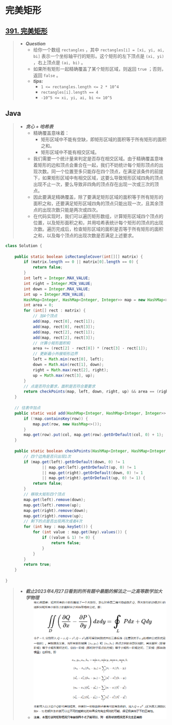 # 完美矩形

## [391. 完美矩形](https://leetcode.cn/problems/perfect-rectangle/)

> - ***Question***
>   - 给你一个数组 `rectangles` ，其中 `rectangles[i] = [xi, yi, ai, bi]` 表示一个坐标轴平行的矩形。这个矩形的左下顶点是 `(xi, yi)` ，右上顶点是 `(ai, bi)` 。
>   - 如果所有矩形一起精确覆盖了某个矩形区域，则返回 `true` ；否则，返回 `false` 。
>   - ***tips:***
>     - `1 <= rectangles.length <= 2 * 10^4`
>     - `rectangles[i].length == 4`
>     - `-10^5 <= xi, yi, ai, bi <= 10^5`

## Java

> - ***贪心 + 哈希表***
>   - 精确覆盖意味着：
>     - 矩形区域中不能有空缺，即矩形区域的面积等于所有矩形的面积之和。
>     - 矩形区域中不能有相交区域。
>   - 我们需要一个统计量来判定是否存在相交区域。由于精确覆盖意味着矩形的边和顶点会重合在一起，我们不妨统计每个矩形顶点的出现次数。同一个位置至多只能存在四个顶点，在满足该条件的前提下，如果矩形区域中有相交区域，这要么导致矩形区域四角的顶点出现不止一次，要么导致非四角的顶点存在出现一次或三次的顶点。
>   - 因此要满足精确覆盖，除了要满足矩形区域的面积等于所有矩形的面积之和，还要满足矩形区域四角的顶点只能出现一次，且其余顶点的出现次数只能是两次或四次。
>   - 在代码实现时，我们可以遍历矩形数组，计算矩形区域四个顶点的位置，以及矩形面积之和，并用哈希表统计每个矩形的顶点的出现次数。遍历完成后，检查矩形区域的面积是否等于所有矩形的面积之和，以及每个顶点的出现次数是否满足上述要求。

```java
class Solution {
    
    public static boolean isRectangleCover(int[][] matrix) {
        if (matrix.length == 0 || matrix[0].length == 0) {
            return false;
        }
        int left = Integer.MAX_VALUE;
        int right = Integer.MIN_VALUE;
        int down = Integer.MAX_VALUE;
        int up = Integer.MIN_VALUE;
        HashMap<Integer, HashMap<Integer, Integer>> map = new HashMap<>();
        int area = 0;
        for (int[] rect : matrix) {
            // 加4个顶点
            add(map, rect[0], rect[1]);
            add(map, rect[0], rect[3]);
            add(map, rect[2], rect[1]);
            add(map, rect[2], rect[3]);
            // 计算小矩形面积和
            area += (rect[2] - rect[0]) * (rect[3] - rect[1]);
            // 更新最小外接矩形边界
            left = Math.min(rect[0], left);
            down = Math.min(rect[1], down);
            right = Math.max(rect[2], right);
            up = Math.max(rect[3], up);
        }
        // 点是否符合要求，面积是否符合要要求
        return checkPoints(map, left, down, right, up) && area == (right - left) * (up - down);
    }
    
    // 往表中加点
    public static void add(HashMap<Integer, HashMap<Integer, Integer>> map, int row, int col) {
        if (!map.containsKey(row)) {
            map.put(row, new HashMap<>());
        }
        map.get(row).put(col, map.get(row).getOrDefault(col, 0) + 1);
    }
    
    public static boolean checkPoints(HashMap<Integer, HashMap<Integer, Integer>> map, int left, int down, int right, int up) {
        // 四个边角是否只出现1次
        if (map.get(left).getOrDefault(down, 0) != 1
                || map.get(left).getOrDefault(up, 0) != 1
                || map.get(right).getOrDefault(down, 0) != 1
                || map.get(right).getOrDefault(up, 0) != 1) {
            return false;
        }
        // 移除大矩形四个顶点
        map.get(left).remove(down);
        map.get(left).remove(up);
        map.get(right).remove(down);
        map.get(right).remove(up);
        // 剩下的点是否出现两次或者4次
        for (int key : map.keySet()) {
            for (int value : map.get(key).values()) {
                if ((value & 1) != 0) {
                    return false;
                }
            }
        }
        return true;
    }
    
}
```

> - ***截止2023年4月27日看到的所有题中最酷的解法之一之高等数学加大学物理***
>   - ![images](images/完美矩形.png)
